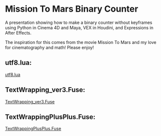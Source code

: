 
# Mission To Mars Binary Counter

A presentation showing how to make a binary counter without keyframes using Python in Cinema 4D and Maya, VEX in Houdini, and Expressions in After Effects. 

The inspiration for this comes from the movie Mission To Mars and my love for cinematography and math! Please enjoy!

## utf8.lua:
[utf8.lua](https://github.com/yt-dlp/yt-dlp/wiki)

## TextWrapping_ver3.Fuse:
[TextWrapping_ver3.Fuse](https://github.com/yt-dlp/yt-dlp/wiki)

## TextWrappingPlusPlus.Fuse:
[TextWrappingPlusPlus.Fuse](https://github.com/yt-dlp/yt-dlp/wiki)
